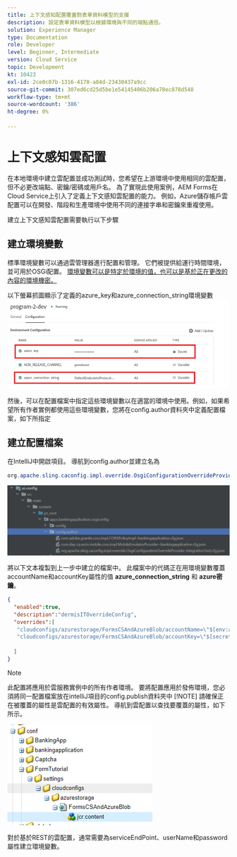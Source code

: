 ```yaml
---
title: 上下文感知配置覆蓋對表單資料模型的支援
description: 設定表單資料模型以根據環境與不同的端點通信。
solution: Experience Manager
type: Documentation
role: Developer
level: Beginner, Intermediate
version: Cloud Service
topic: Development
kt: 10423
exl-id: 2ce0c07b-1316-4170-a84d-23430437a9cc
source-git-commit: 307ed6cd25d5be1e54145406b206a78ec878d548
workflow-type: tm+mt
source-wordcount: '386'
ht-degree: 0%

---
```


# 上下文感知雲配置

在本地環境中建立雲配置並成功測試時，您希望在上游環境中使用相同的雲配置，但不必更改端點、密鑰/密碼或用戶名。 為了實現此使用案例，AEM Forms在Cloud Service上引入了定義上下文感知雲配置的能力。
例如，Azure儲存帳戶雲配置可以在開發、階段和生產環境中使用不同的連接字串和密鑰來重複使用。

建立上下文感知雲配置需要執行以下步驟

## 建立環境變數

標準環境變數可以通過雲管理器進行配置和管理。 它們被提供給運行時間環境，並可用於OSGi配置。 [環境變數可以是特定於環境的值，也可以是基於正在更改的內容的環境機密。](https://experienceleague.adobe.com/docs/experience-manager-cloud-service/content/implementing/using-cloud-manager/environment-variables.html?lang=en)



以下螢幕抓圖顯示了定義的azure_key和azure_connection_string環境變數
![環境變數](assets/environment-variables.png)

然後，可以在配置檔案中指定這些環境變數以在適當的環境中使用。例如，如果希望所有作者實例都使用這些環境變數，您將在config.author資料夾中定義配置檔案，如下所指定

## 建立配置檔案

在IntelliJ中開啟項目。 導航到config.author並建立名為

```java
org.apache.sling.caconfig.impl.override.OsgiConfigurationOverrideProvider-integrationTest.cfg.json
```

![config.author](assets/config-author.png)

將以下文本複製到上一步中建立的檔案中。 此檔案中的代碼正在用環境變數覆蓋accountName和accountKey屬性的值 **azure_connection_string** 和 **azure密鑰**。

```json
{
  "enabled":true,
  "description":"dermisITOverrideConfig",
  "overrides":[
   "cloudconfigs/azurestorage/FormsCSAndAzureBlob/accountName=\"$[env:azure_connection_string]\"",
   "cloudconfigs/azurestorage/FormsCSAndAzureBlob/accountKey=\"$[secret:azure_key]\""

  ]
}
```

>[!NOTE]
>
>此配置將應用於雲服務實例中的所有作者環境。 要將配置應用於發佈環境，您必須將同一配置檔案放在intelliJ項目的config.publish資料夾中
>[!NOTE]
> 請確保正在被覆蓋的屬性是雲配置的有效屬性。 導航到雲配置以查找要覆蓋的屬性，如下所示。

![雲配置屬性](assets/cloud-config-properties.png)

對於基於REST的雲配置，通常需要為serviceEndPoint、userName和password屬性建立環境變數。
